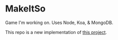 MakeItSo
========

Game I'm working on.
Uses Node, Koa, &amp; MongoDB.

This repo is a new implementation of [this project](https://github.com/trflagg/MiS).
